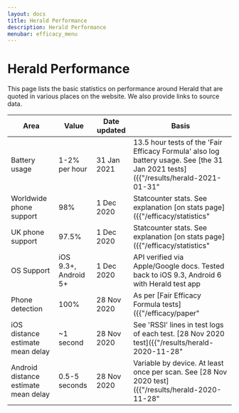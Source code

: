 ```yaml
---
layout: docs
title: Herald Performance
description: Herald Performance
menubar: efficacy_menu
---
```


# Herald Performance

This page lists the basic statistics on performance around Herald
that are quoted in various places on the website. We also provide
links to source data.

|Area|Value|Date updated|Basis|
|---|---|---|---|
|Battery usage|1-2% per hour|31 Jan 2021|13.5 hour tests of the 'Fair Efficacy Formula' also log battery usage. See [the 31 Jan 2021 tests]({{"/results/herald-2021-01-31" | relative_url }}) for details|
|Worldwide phone support|98%|1 Dec 2020|Statcounter stats. See explanation [on stats page]({{"/efficacy/statistics" | relative_url }}) for details|
|UK phone support|97.5%|1 Dec 2020|Statcounter stats. See explanation [on stats page]({{"/efficacy/statistics" | relative_url }}) for details|
|OS Support| iOS 9.3+, Android 5+ | 1 Dec 2020| API verified via Apple/Google docs. Tested back to iOS 9.3, Android 6 with Herald test app|
|Phone detection|100%|28 Nov 2020|As per [Fair Efficacy Formula tests]({{"/efficacy/paper" | relative_url }}) for details|
|iOS distance estimate mean delay| ~1 second|28 Nov 2020|See 'RSSI' lines in test logs of each test. [28 Nov 2020 test]({{"/results/herald-2020-11-28" | relative_url }}) for details|
|Android distance estimate mean delay| 0.5-5 seconds|28 Nov 2020|Variable by device. At least once per scan. See [28 Nov 2020 test]({{"/results/herald-2020-11-28" | relative_url }}) for details|
